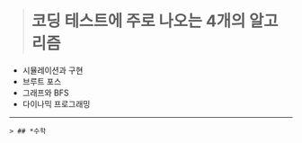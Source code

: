 > # 코딩 테스트에 주로 나오는 4개의 알고리즘
  
  * 시뮬레이션과 구현
  * 브루트 포스
  * 그래프와 BFS
  * 다이나믹 프로그래밍

***

    > ## *수학
  
